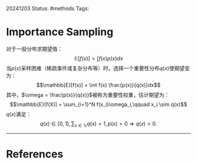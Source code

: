 20241203
Status: #methods
Tags: 
# Importance Sampling
对于一般分布求期望值：
$$\mathbb{E}[f(x)] = \int f(x) p(x) dx$$
当$p(x)$采样困难（稀疏事件或复杂分布等）时，选择一个重要性分布$q(x)$使期望变为：
$$\mathbb{E}[f(x)] = \int f(x) \frac{p(x)}{q(x)}dx$$
其中，$\omega = \frac{p(x)}{q(x)}$被称为重要性权重，估计期望为：
$$\mathbb{E}[f(X)] = \sum_{i=1}^N f(x_i)\omega_i,\qquad x_i \sim q(x)$$
$q(x)$满足：
$$q(x)\in[0,1],\sum_{x\in\mathbb{X}}q(x)=1,p(x)>0\Rightarrow q(x)>0.$$

---
# References
